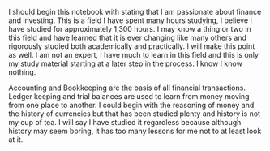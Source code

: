 
I should begin this notebook with stating that I am passionate about finance and investing. This is a field I have spent many hours studying, I believe I have studied for approximately 1,300 hours. I may know a thing or two in this field and have learned that it is ever changing like many others and rigorously studied both academically and practically. I will make this point as well. I am not an expert, I have much to learn in this field and this is only my study material starting at a later step in the process. I know I know nothing. 


Accounting and Bookkeeping are the basis of all financial transactions. Ledger keeping and trial balances are used to learn from money moving from one place to another. I could begin with the reasoning of money and the history of currencies but that has been studied plenty and history is not my cup of tea. I will say I have studied it regardless because although history may seem boring, it has too many lessons for me not to at least look at it. 